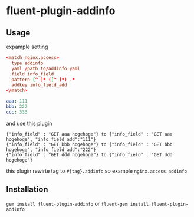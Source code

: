 # fluent-plugin-addinfo



## Usage

expample setting

```ruby:td-agent.conf
<match nginx.access>
  type addinfo
  yaml /path_to/addinfo.yaml
  field info_field
  pattern [^ ]* ([^ ]*) .*
  addkey info_field_add
</match>
```

```ruby:/path_to/addinfo.yaml
aaa: 111
bbb: 222
ccc: 333
```

and use this plugin

```
{"info_field" : "GET aaa hogehoge"} to {"info_field" : "GET aaa hogehoge", "info_field_add":"111"}
{"info_field" : "GET bbb hogehoge"} to {"info_field" : "GET bbb hogehoge", "info_field_add":"222"}
{"info_field" : "GET ddd hogehoge"} to {"info_field" : "GET ddd hogehoge"}
```


this plugin rewirte tag to `#{tag}.addinfo`
so example `nginx.access.addinfo`


## Installation

`gem install fluent-plugin-addinfo` or `fluent-gem install fluent-plugin-addinfo`
